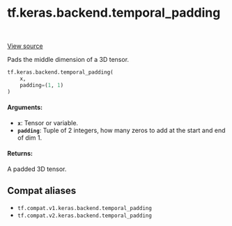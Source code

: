 <div itemscope itemtype="http://developers.google.com/ReferenceObject">
<meta itemprop="name" content="tf.keras.backend.temporal_padding" />
<meta itemprop="path" content="Stable" />
</div>

# tf.keras.backend.temporal_padding

<!-- Insert buttons and diff -->

<table class="tfo-notebook-buttons tfo-api" align="left">
</table>

<a target="_blank" href="/code/stable/tensorflow/python/keras/backend.py">View source</a>



Pads the middle dimension of a 3D tensor.

``` python
tf.keras.backend.temporal_padding(
    x,
    padding=(1, 1)
)
```



<!-- Placeholder for "Used in" -->


#### Arguments:


* <b>`x`</b>: Tensor or variable.
* <b>`padding`</b>: Tuple of 2 integers, how many zeros to
    add at the start and end of dim 1.


#### Returns:

A padded 3D tensor.


## Compat aliases

* `tf.compat.v1.keras.backend.temporal_padding`
* `tf.compat.v2.keras.backend.temporal_padding`

